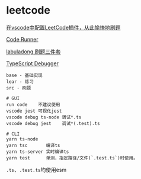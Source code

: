 # leetcode

[在vscode中配置LeetCode插件，从此愉快地刷题](https://www.cnblogs.com/techflow/p/12590795.html)

[Code Runner](https://marketplace.visualstudio.com/items?itemName=formulahendry.code-runner)

[labuladong 刷题三件套](https://mp.weixin.qq.com/s/X-fE9sR4BLi6T9pn7xP4pg)

[TypeScript Debugger](https://marketplace.visualstudio.com/items?itemName=kakumei.ts-debug)

```
base - 基础实现
lear - 练习
src - 刷题
```

```
# GUI
run code    不建议使用
vscode jest 可视化jest
vscode debug ts-node 调试*.ts
vscode debug jest    调试*(.test).ts

# CLI
yarn ts-node
yarn tsc       编译ts
yarn ts-server 实时编译ts
yarn test      单测，指定路径/文件(`.test.ts`)时使用。
```

`.ts`、`.test.ts`均使用esm
